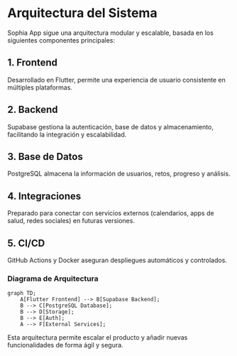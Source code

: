 # Arquitectura del Sistema

Sophia App sigue una arquitectura modular y escalable, basada en los siguientes componentes principales:

## 1. Frontend

Desarrollado en Flutter, permite una experiencia de usuario consistente en múltiples plataformas.

## 2. Backend

Supabase gestiona la autenticación, base de datos y almacenamiento, facilitando la integración y escalabilidad.

## 3. Base de Datos

PostgreSQL almacena la información de usuarios, retos, progreso y análisis.

## 4. Integraciones

Preparado para conectar con servicios externos (calendarios, apps de salud, redes sociales) en futuras versiones.

## 5. CI/CD

GitHub Actions y Docker aseguran despliegues automáticos y controlados.

### Diagrama de Arquitectura

```mermaid
graph TD;
	A[Flutter Frontend] --> B[Supabase Backend];
	B --> C[PostgreSQL Database];
	B --> D[Storage];
	B --> E[Auth];
	A --> F[External Services];
```

Esta arquitectura permite escalar el producto y añadir nuevas funcionalidades de forma ágil y segura.
